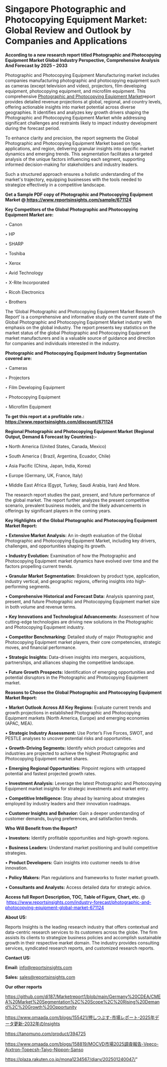 # Singapore Photographic and Photocopying Equipment Market: Global Review and Outlook by Companies and Applications

<strong>According to a new research report titled Photographic and Photocopying Equipment Market Global Industry Perspective, Comprehensive Analysis And Forecast by 2025 – 2033</strong>

Photographic and Photocopying Equipment Manufacturing market includes companies manufacturing photographic and photocopying equipment such as cameras (except television and video), projectors, film developing equipment, photocopying equipment, and microfilm equipment. This comprehensive <a href=https://www.reportsinsights.com/sample/671124>Photographic and Photocopying Equipment Market</a>report provides detailed revenue projections at global, regional, and country levels, offering actionable insights into market potential across diverse geographies. It identifies and analyzes key growth drivers shaping the Photographic and Photocopying Equipment Market while addressing significant challenges and restraints likely to impact industry development during the forecast period.

To enhance clarity and precision, the report segments the Global Photographic and Photocopying Equipment Market based on type, applications, and region, delivering granular insights into specific market dynamics and emerging trends. This segmentation facilitates a targeted analysis of the unique factors influencing each segment, supporting informed decision-making for stakeholders and industry leaders.

Such a structured approach ensures a holistic understanding of the market's trajectory, equipping businesses with the tools needed to strategize effectively in a competitive landscape.

<strong>Get a Sample PDF copy of Photographic and Photocopying Equipment Market </strong><strong>@<a href=https://www.reportsinsights.com/sample/671124 style=color:#0000ff;> https://www.reportsinsights.com/sample/671124</a></strong></font>

<strong>Key Competitors of the Global Photographic and Photocopying Equipment Market are:</strong>

‣ Canon

‣ HP

‣ SHARP

‣ Toshiba

‣ Xerox

‣ Avid Technology

‣ X-Rite Incorporated

‣ Ricoh Electronics

‣ Brothers

The ‘Global Photographic and Photocopying Equipment Market Research Report’ is a comprehensive and informative study on the current state of the Global Photographic and Photocopying Equipment Market industry with emphasis on the global industry. The report presents key statistics on the market status of the global Photographic and Photocopying Equipment market manufacturers and is a valuable source of guidance and direction for companies and individuals interested in the industry.

<strong>Photographic and Photocopying Equipment Industry Segmentation covered are:</strong>

‣ Cameras

‣ Projectors

‣ Film Developing Equipment

‣ Photocopying Equipment

‣ Microfilm Equipment

<strong>To get this report at a profitable rate.: <a href=https://www.reportsinsights.com/discount/671124 style=color:#0000ff;>https://www.reportsinsights.com/discount/671124</a></strong></font>

<strong>Regional Photographic and Photocopying Equipment Market (Regional Output, Demand &amp; Forecast by Countries):-</strong>

• North America (United States, Canada, Mexico)

• South America ( Brazil, Argentina, Ecuador, Chile)

• Asia Pacific (China, Japan, India, Korea)

• Europe (Germany, UK, France, Italy)

• Middle East Africa (Egypt, Turkey, Saudi Arabia, Iran) And More.

The research report studies the past, present, and future performance of the global market. The report further analyzes the present competitive scenario, prevalent business models, and the likely advancements in offerings by significant players in the coming years.

<strong>Key Highlights of the Global Photographic and Photocopying Equipment Market Report:</strong>

• <strong>Extensive Market Analysis:</strong> An in-depth evaluation of the Global Photographic and Photocopying Equipment Market, including key drivers, challenges, and opportunities shaping its growth.

• <strong>Industry Evolution:</strong> Examination of how the Photographic and Photocopying Equipment market dynamics have evolved over time and the factors propelling current trends.

• <strong>Granular Market Segmentation:</strong> Breakdown by product type, application, industry vertical, and geographic regions, offering insights into high-performing segments.

• <strong>Comprehensive Historical and Forecast Data:</strong> Analysis spanning past, present, and future Photographic and Photocopying Equipment market size in both volume and revenue terms.

• <strong>Key Innovations and Technological Advancements:</strong> Assessment of how cutting-edge technologies are driving new solutions in the Photographic and Photocopying Equipment industry.

• <strong>Competitor Benchmarking:</strong> Detailed study of major Photographic and Photocopying Equipment market players, their core competencies, strategic moves, and financial performance.

• <strong>Strategic Insights:</strong> Data-driven insights into mergers, acquisitions, partnerships, and alliances shaping the competitive landscape.

• <strong>Future Growth Prospects:</strong> Identification of emerging opportunities and potential disruptors in the Photographic and Photocopying Equipment market.

<strong>Reasons to Choose the Global Photographic and Photocopying Equipment Market Report:</strong>

• <strong>Market Outlook Across All Key Regions:</strong> Evaluate current trends and growth projections in established Photographic and Photocopying Equipment markets (North America, Europe) and emerging economies (APAC, MEA).

• <strong>Strategic Industry Assessment:</strong> Use Porter’s Five Forces, SWOT, and PESTLE analyses to uncover potential risks and opportunities.

• <strong>Growth-Driving Segments:</strong> Identify which product categories and industries are projected to achieve the highest Photographic and Photocopying Equipment market shares.

• <strong>Emerging Regional Opportunities:</strong> Pinpoint regions with untapped potential and fastest projected growth rates.

• <strong>Investment Analysis:</strong> Leverage the latest Photographic and Photocopying Equipment market insights for strategic investments and market entry.

• <strong>Competitive Intelligence:</strong> Stay ahead by learning about strategies employed by industry leaders and their innovation roadmaps.

• <strong>Customer Insights and Behavior:</strong> Gain a deeper understanding of customer demands, buying preferences, and satisfaction trends.

<strong>Who Will Benefit from the Report?</strong>

• <strong>Investors:</strong> Identify profitable opportunities and high-growth regions.

• <strong>Business Leaders:</strong> Understand market positioning and build competitive strategies.

• <strong>Product Developers:</strong> Gain insights into customer needs to drive innovation.

• <strong>Policy Makers:</strong> Plan regulations and frameworks to foster market growth.

• <strong>Consultants and Analysts:</strong> Access detailed data for strategic advice.
</ul>
<strong>Access full Report Description, TOC, Table of Figure, Chart, etc. </strong>@  <a href=https://www.reportsinsights.com/industry-forecast/photographic-and-photocopying-equipment-global-market-671124 style=color:#0000ff;>https://www.reportsinsights.com/industry-forecast/photographic-and-photocopying-equipment-global-market-671124</a></font>

<strong><strong>About US</strong>:</strong>

Reports Insights is the leading research industry that offers contextual and data-centric research services to its customers across the globe. The firm assists its clients to strategize business policies and accomplish sustainable growth in their respective market domain. The industry provides consulting services, syndicated research reports, and customized research reports.

<strong>Contact US:</strong>

<p class=""""><b>Email:</b> <a href=mailto:info@reportsinsights.com>info@reportsinsights.com</a></p>
<p class=""""><b>Sales:</b> <a href=mailto:sales@reportsinsights.com>sales@reportsinsights.com</a></p>

<strong>Our other reports</strong>

<a href=https://github.com/di187/Marketreport1/blob/main/Germany%20CDEA/CMEA%20Market%20Segmentation%2C%20Scope%2C%20Rising%20Demand%2C%20Growth%20Opportunity>https://github.com/di187/Marketreport1/blob/main/Germany%20CDEA/CMEA%20Market%20Segmentation%2C%20Scope%2C%20Rising%20Demand%2C%20Growth%20Opportunity</a>

<a href=https://www.omaada.com/blogs/155421/押しつぶす-市場レポート-2025年データ更新-2032年のInsights>https://www.omaada.com/blogs/155421/押しつぶす-市場レポート-2025年データ更新-2032年のInsights</a>

<a href=https://tanomuno.com/product/394725>https://tanomuno.com/product/394725</a>

<a href=https://www.omaada.com/blogs/158819/MOCVD市場2025調査報告-Veeco-Aixtron-Topecsh-Taiyo-Nippon-Sanso>https://www.omaada.com/blogs/158819/MOCVD市場2025調査報告-Veeco-Aixtron-Topecsh-Taiyo-Nippon-Sanso</a>

<a href=https://plaza.rakuten.co.jp/mona1234567/diary/202501240047/>https://plaza.rakuten.co.jp/mona1234567/diary/202501240047/</a>"
